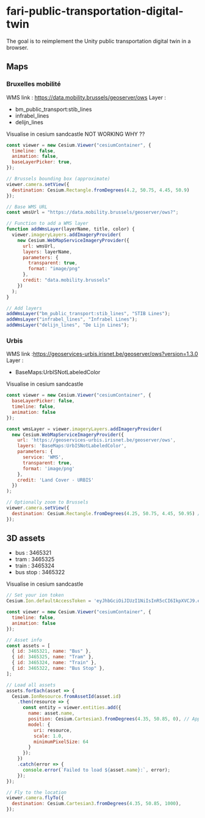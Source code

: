 # fari-public-transportation-digital-twin

The goal is to reimplement the Unity public transportation digital twin in a browser.


## Maps
### Bruxelles mobilité
WMS link : https://data.mobility.brussels/geoserver/ows
Layer : 
- bm_public_transport:stib_lines
- infrabel_lines
- delijn_lines

Visualise in cesium sandcastle 
NOT WORKING WHY ??
```javascript
const viewer = new Cesium.Viewer("cesiumContainer", {
  timeline: false,
  animation: false,
  baseLayerPicker: true,
});

// Brussels bounding box (approximate)
viewer.camera.setView({
  destination: Cesium.Rectangle.fromDegrees(4.2, 50.75, 4.45, 50.9)
});

// Base WMS URL
const wmsUrl = "https://data.mobility.brussels/geoserver/ows?";

// Function to add a WMS layer
function addWmsLayer(layerName, title, color) {
  viewer.imageryLayers.addImageryProvider(
    new Cesium.WebMapServiceImageryProvider({
      url: wmsUrl,
      layers: layerName,
      parameters: {
        transparent: true,
        format: "image/png"
      },
      credit: "data.mobility.brussels"
    })
  );
}

// Add layers
addWmsLayer("bm_public_transport:stib_lines", "STIB Lines");
addWmsLayer("infrabel_lines", "Infrabel Lines");
addWmsLayer("delijn_lines", "De Lijn Lines");
```

### Urbis
WMS link :https://geoservices-urbis.irisnet.be/geoserver/ows?version=1.3.0
Layer : 
- BaseMaps:UrbISNotLabeledColor


Visualise in cesium sandcastle
```javascript
const viewer = new Cesium.Viewer("cesiumContainer", {
  baseLayerPicker: false,
  timeline: false,
  animation: false
});

const wmsLayer = viewer.imageryLayers.addImageryProvider(
  new Cesium.WebMapServiceImageryProvider({
    url: 'https://geoservices-urbis.irisnet.be/geoserver/ows',
    layers: 'BaseMaps:UrbISNotLabeledColor',
    parameters: {
      service: 'WMS',
      transparent: true,
      format: 'image/png'
    },
    credit: 'Land Cover - URBIS'
  })
);

// Optionally zoom to Brussels
viewer.camera.setView({
  destination: Cesium.Rectangle.fromDegrees(4.25, 50.75, 4.45, 50.95) // Approximate bounds of Brussels
});
```



## 3D assets
- bus  : 3465321
- tram : 3465325
- train : 3465324
- bus stop : 3465322



Visualise in cesium sandcastle
```javascript
// Set your ion token
Cesium.Ion.defaultAccessToken = 'eyJhbGciOiJIUzI1NiIsInR5cCI6IkpXVCJ9.eyJqdGkiOiJhY2E3ZDhlNC03Yjc0LTQzM2QtYmI5My0zYWQ3NjIwOTk0OTciLCJpZCI6Mjc4NzM4LCJpYXQiOjE3NDA0ODg1MjB9.VsZjL6pbKSwR_SBbxUq-KRweOU_P3R8DKjSpeD0EICY';

const viewer = new Cesium.Viewer("cesiumContainer", {
  timeline: false,
  animation: false
});

// Asset info
const assets = [
  { id: 3465321, name: "Bus" },
  { id: 3465325, name: "Tram" },
  { id: 3465324, name: "Train" },
  { id: 3465322, name: "Bus Stop" },
];

// Load all assets
assets.forEach(asset => {
  Cesium.IonResource.fromAssetId(asset.id)
    .then(resource => {
      const entity = viewer.entities.add({
        name: asset.name,
        position: Cesium.Cartesian3.fromDegrees(4.35, 50.85, 0), // Approximate position over Brussels
        model: {
          uri: resource,
          scale: 1.0,
          minimumPixelSize: 64
        }
      });
    })
    .catch(error => {
      console.error(`Failed to load ${asset.name}:`, error);
    });
});

// Fly to the location
viewer.camera.flyTo({
  destination: Cesium.Cartesian3.fromDegrees(4.35, 50.85, 1000),
});
```
